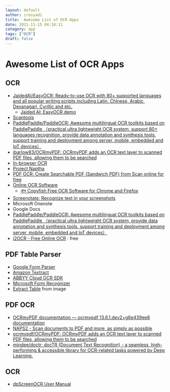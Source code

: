 ```yaml
---
layout: default
author: irosyadi
title:  Awesome List of OCR Apps
date: 2021-11-15 04:10:11
category: app
tags: ["OCR"]
draft: false
---
```


# Awesome List of OCR Apps

## OCR
- [JaidedAI/EasyOCR: Ready-to-use OCR with 80+ supported languages and all popular writing scripts including Latin, Chinese, Arabic, Devanagari, Cyrillic and etc.](https://github.com/JaidedAI/EasyOCR)
    - [Jaided AI: EasyOCR demo](https://www.jaided.ai/easyocr/)
- [Scantools](https://kebekus.gitlab.io/scantools/)
- [PaddlePaddle/PaddleOCR: Awesome multilingual OCR toolkits based on PaddlePaddle （practical ultra lightweight OCR system, support 80+ languages recognition, provide data annotation and synthesis tools, support training and deployment among server, mobile, embedded and IoT devices）](https://github.com/PaddlePaddle/PaddleOCR/)
- [jbarlow83/OCRmyPDF: OCRmyPDF adds an OCR text layer to scanned PDF files, allowing them to be searched](https://github.com/jbarlow83/OCRmyPDF/)
- [In-browser OCR](https://ian-nai.github.io/In-Browser-OCR/)
- [Project Naptha](https://projectnaptha.com/)
- [PDF OCR: Create Searchable PDF (Sandwich PDF) from Scan online for free](https://ocr.space/searchablepdf)
- [Online OCR Software](https://ocr.space/)
    - [🐟 Copyfish Free OCR Software for Chrome and Firefox](https://ocr.space/copyfish/)
- [Screenotate: Recognize text in your screenshots](https://screenotate.com/)
- Microsoft Onenote
- Google Docs
- [PaddlePaddle/PaddleOCR: Awesome multilingual OCR toolkits based on PaddlePaddle （practical ultra lightweight OCR system, provide data annotation and synthesis tools, support training and deployment among server, mobile, embedded and IoT devices）](https://github.com/PaddlePaddle/PaddleOCR)
- [i2OCR - Free Online OCR](https://www.i2ocr.com/) : free

## PDF Table Parser
- [Google Form Parser](https://www.crosstab.io/reviews/google-form-parser)
- [Amazon Textract](https://www.crosstab.io/reviews/amazon-textract)
- [ABBYY Cloud OCR SDK](https://www.crosstab.io/reviews/abbyy-cloud-ocr)
- [Microsoft Form Recognizer](https://www.crosstab.io/reviews/microsoft-form-recognizer)
- [Extract Table](https://extract-table.com/) from image

## PDF OCR
* [OCRmyPDF documentation — ocrmypdf 13.6.1.dev2+g6e439ee8 documentation](https://ocrmypdf.readthedocs.io/en/latest/index.html)
* [NAPS2 - Scan documents to PDF and more, as simply as possible](https://www.naps2.com/)
* [ocrmypdf/OCRmyPDF: OCRmyPDF adds an OCR text layer to scanned PDF files, allowing them to be searched](https://github.com/ocrmypdf/OCRmyPDF)
* [mindee/doctr: docTR (Document Text Recognition) - a seamless, high-performing & accessible library for OCR-related tasks powered by Deep Learning.](https://github.com/mindee/doctr)




## OCR
* [dpScreenOCR User Manual](https://danpla.github.io/dpscreenocr/manual.html)